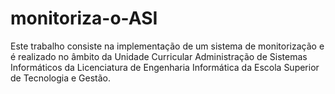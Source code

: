 # monitoriza-o-ASI
Este trabalho consiste na implementação de um sistema de monitorização e é realizado no âmbito da Unidade Curricular Administração de Sistemas Informáticos da Licenciatura de Engenharia Informática da Escola Superior de Tecnologia e Gestão.
